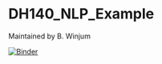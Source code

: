 # DH140_NLP_Example

Maintained by B. Winjum

[![Binder](https://mybinder.org/badge_logo.svg)](https://mybinder.org/v2/gh/benjum/DH140_NLP_Example/main)
